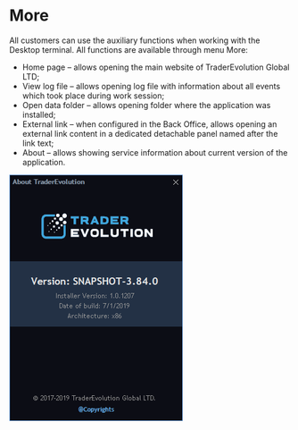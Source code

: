 # More

All customers can use the auxiliary functions when working with the Desktop terminal. All functions are available through menu More:

* Home page – allows opening the main website of TraderEvolution Global LTD;
* View log file – allows opening log file with information about all events which took place during work session;
* Open data folder – allows opening folder where the application was installed;
* External link – when configured in the Back Office, allows opening an external link content in a dedicated detachable panel named after the link text; 
* About – allows showing service information about current version of the application.

![](../../.gitbook/assets/screenshot_1%20%2816%29.png)



